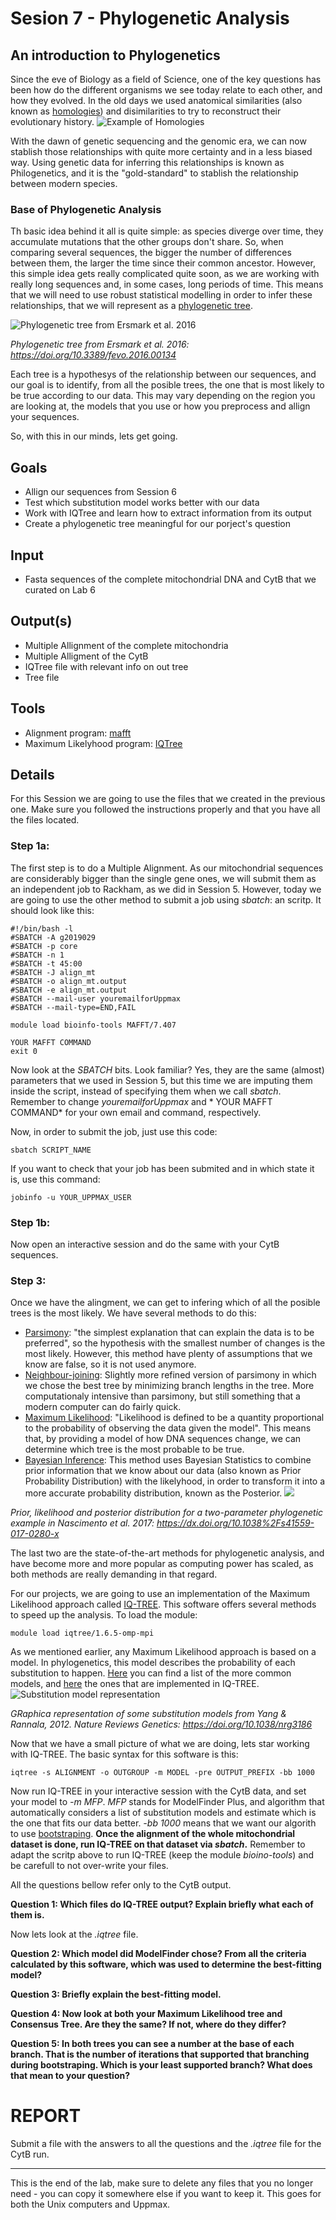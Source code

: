 # Sesion 7 - Phylogenetic Analysis

## An introduction to Phylogenetics
Since the eve of Biology as a field of Science, one of the key questions has been how do the different organisms we see today relate to each other, and how they evolved. In the old days we used anatomical similarities (also known as [homologies](https://en.wikipedia.org/wiki/Homology_(biology))) and disimilarities to try to reconstruct their evolutionary history. 
![Example of Homologies](https://upload.wikimedia.org/wikipedia/commons/thumb/5/5e/Homology_vertebrates-en.svg/1280px-Homology_vertebrates-en.svg.png)

With the dawn of genetic sequencing and the genomic era, we can now stablish those relationships with quite more certainty and in a less biased way. Using genetic data for inferring this relationships is known as Philogenetics, and it is the "gold-standard" to stablish the relationship between modern species. 

### Base of Phylogenetic Analysis 
Th basic idea behind it all is quite simple: as species diverge over time, they accumulate mutations that the other groups don't share. So, when comparing several sequences, the bigger the number of differences between them, the larger the time since their common ancestor. However, this simple idea gets really complicated quite soon, as we are working with really long sequences and, in some cases, long periods of time. This means that we will need to use robust statistical modelling in order to infer these relationships, that we will represent as a [phylogenetic tree](https://en.wikipedia.org/wiki/Phylogenetic_tree).

![Phylogenetic tree from Ersmark et al. 2016](https://upload.wikimedia.org/wikipedia/commons/thumb/2/2f/Phylogenetic_tree_for_wolves.jpg/468px-Phylogenetic_tree_for_wolves.jpg)

*Phylogenetic tree from Ersmark et al. 2016: https://doi.org/10.3389/fevo.2016.00134*

Each tree is a hypothesys of the relationship between our sequences, and our goal is to identify, from all the posible trees, the one that is most likely to be true according to our data. This may vary depending on the region you are looking at, the models that you use or how you preprocess and allign your sequences. 

So, with this in our minds, lets get going. 

## Goals
+ Allign our sequences from Session 6 
+ Test which substitution model works better with our data
+ Work with IQTree and learn how to extract information from its output
+ Create a phylogenetic tree meaningful for our porject's question

## Input
+ Fasta sequences of the complete mitochondrial DNA and CytB that we curated on Lab 6

## Output(s)
+ Multiple Allignment of the complete mitochondria
+ Multiple Alligment of the CytB
+ IQTree file with relevant info on out tree
+ Tree file 

## Tools
+ Alignment program: [mafft](https://mafft.cbrc.jp/alignment/software/)
+ Maximum Likelyhood program: [IQTree](http://www.iqtree.org/)

## Details

For this Session we are going to use the files that we created in the previous one. Make sure you followed the instructions properly and that you have all the files located. 

### Step 1a:

The first step is to do a Multiple Alignment. As our mitochondrial sequences are considerably bigger than the single gene ones, we will submit them as an independent job to Rackham, as we did in Session 5. However, today we are going to use the other method to submit a job using *sbatch*: an scritp. It should look like this:
```
#!/bin/bash -l
#SBATCH -A g2019029
#SBATCH -p core
#SBATCH -n 1
#SBATCH -t 45:00
#SBATCH -J align_mt 
#SBATCH -o align_mt.output 
#SBATCH -e align_mt.output 
#SBATCH --mail-user youremailforUppmax 
#SBATCH --mail-type=END,FAIL

module load bioinfo-tools MAFFT/7.407

YOUR MAFFT COMMAND
exit 0
```

Now look at the *SBATCH* bits. Look familiar? Yes, they are the same (almost) parameters that we used in Session 5, but this time we are imputing them inside the script, instead of specifying them when we call *sbatch*. Remember to change *youremailforUppmax* and * YOUR MAFFT COMMAND* for your own email and command, respectively.

Now, in order to submit the job, just use this code:

```
sbatch SCRIPT_NAME
```

If you want to check that your job has been submited and in which state it is, use this command:
```
jobinfo -u YOUR_UPPMAX_USER
```

### Step 1b:

Now open an interactive session and do the same with your CytB sequences. 

### Step 3:

Once we have the alingment, we can get to infering which of all the posible trees is the most likely. We have several methods to do this:

+ [Parsimony](https://www.mun.ca/biology/scarr/2900_Parsimony_Analysis.htm): "the simplest explanation that can explain the data is to be preferred", so the hypothesis with the smallest number of changes is the most likely. However, this method have plenty of assumptions that we know are false, so it is not used anymore.
+ [Neighbour-joining](https://academic.oup.com/mbe/article/4/4/406/1029664): Slightly more refined version of parsimony in which we chose the best tree by minimizing branch lengths in the tree. More computationaly intensive than parsimony, but still something that a modern computer can do fairly quick.
+ [Maximum Likelihood](http://ib.berkeley.edu/courses/ib200a/lect/ib200a_lect11_Will_likelihood.pdf): "Likelihood is defined to be a quantity proportional to the probability of observing the data given the model". This means that, by providing a model of how DNA sequences change, we can determine which tree is the most probable to be true. 
+ [Bayesian Inference](https://www.sciencemag.org/site/feature/data/1050262.pdf): This method uses Bayesian Statistics to combine prior information that we know about our data (also known as Prior Probability Distribution) with the likelyhood, in order to transform it into a more accurate probability distribution, known as the Posterior.
![](https://www.ncbi.nlm.nih.gov/pmc/articles/PMC5624502/bin/emss-73449-f001.jpg)

*Prior, likelihood and posterior distribution for a two-parameter phylogenetic example in Nascimento et al. 2017: https://dx.doi.org/10.1038%2Fs41559-017-0280-x*

The last two are the state-of-the-art methods for phylogenetic analysis, and have become more and more popular as computing power has scaled, as both methods are really demanding in that regard. 

For our projects, we are going to use an implementation of the Maximum Likelihood approach called [IQ-TREE](http://www.iqtree.org/doc/Tutorial#first-running-example). This software offers several methods to speed up the analysis. To load the module:

```
module load iqtree/1.6.5-omp-mpi
```
As we mentioned earlier, any Maximum Likelihood approach is based on a model. In phylogenetics, this model describes the probability of each substitution to happen. [Here](http://evomics.org/resources/substitution-models/nucleotide-substitution-models/) you can find a list of the more common models, and [here](http://www.iqtree.org/doc/Substitution-Models) the ones that are implemented in IQ-TREE. 
![Substitution model representation](https://media.springernature.com/full/springer-static/image/art%3A10.1038%2Fnrg3186/MediaObjects/41576_2012_Article_BFnrg3186_Fig1_HTML.jpg?as=webp)

*GRaphica representation of some substitution models from Yang & Rannala, 2012. Nature Reviews Genetics: https://doi.org/10.1038/nrg3186*

Now that we have a small picture of what we are doing, lets star working with IQ-TREE. The basic syntax for this software is this:

```
iqtree -s ALIGNMENT -o OUTGROUP -m MODEL -pre OUTPUT_PREFIX -bb 1000
```
Now run IQ-TREE in your interactive session with the CytB data, and set your model to *-m MFP*. *MFP* stands for ModelFinder Plus, and algorithm that automatically considers a list of substitution models and estimate which is the one that fits our data better. *-bb 1000* means that we want our algorith to use [bootstraping](https://en.wikipedia.org/wiki/Bootstrapping_(statistics)). **Once the alignment of the whole mitochondrial dataset is done, run IQ-TREE on that dataset via *sbatch*.** Remember to adapt the scritp above to run IQ-TREE (keep the module *bioino-tools*) and be carefull to not over-write your files. 

All the questions bellow refer only to the CytB output.

**Question 1: Which files do IQ-TREE output? Explain briefly what each of them is.** 

Now lets look at the *.iqtree* file. 

**Question 2: Which model did ModelFinder chose? From all the criteria calculated by this software, which was used to determine the best-fitting model?**

**Question 3: Briefly explain the best-fitting model.**

**Question 4: Now look at both your Maximum Likelihood tree and Consensus Tree. Are they the same? If not, where do they differ?** 

**Question 5: In both trees you can see a number at the base of each branch. That is the number of iterations that supported that branching during bootstraping. Which is your least supported branch? What does that mean to your question?**

# REPORT

Submit a file with the answers to all the questions and the *.iqtree* file for the CytB run. 

---

This is the end of the lab, make sure to delete any files that you no longer need - you can copy it somewhere else if you want to keep it. This goes for both the Unix computers and Uppmax.
